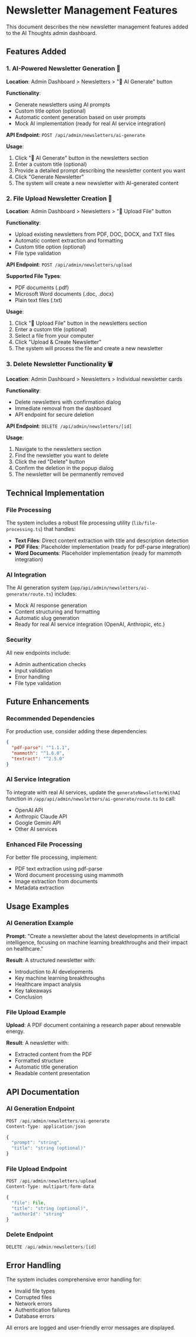 # Newsletter Management Features

This document describes the new newsletter management features added to the AI Thoughts admin dashboard.

## Features Added

### 1. AI-Powered Newsletter Generation 🤖

**Location**: Admin Dashboard > Newsletters > "🤖 AI Generate" button

**Functionality**:
- Generate newsletters using AI prompts
- Custom title option (optional)
- Automatic content generation based on user prompts
- Mock AI implementation (ready for real AI service integration)

**API Endpoint**: `POST /api/admin/newsletters/ai-generate`

**Usage**:
1. Click "🤖 AI Generate" button in the newsletters section
2. Enter a custom title (optional)
3. Provide a detailed prompt describing the newsletter content you want
4. Click "Generate Newsletter"
5. The system will create a new newsletter with AI-generated content

### 2. File Upload Newsletter Creation 📄

**Location**: Admin Dashboard > Newsletters > "📄 Upload File" button

**Functionality**:
- Upload existing newsletters from PDF, DOC, DOCX, and TXT files
- Automatic content extraction and formatting
- Custom title option (optional)
- File type validation

**API Endpoint**: `POST /api/admin/newsletters/upload`

**Supported File Types**:
- PDF documents (.pdf)
- Microsoft Word documents (.doc, .docx)
- Plain text files (.txt)

**Usage**:
1. Click "📄 Upload File" button in the newsletters section
2. Enter a custom title (optional)
3. Select a file from your computer
4. Click "Upload & Create Newsletter"
5. The system will process the file and create a new newsletter

### 3. Delete Newsletter Functionality 🗑️

**Location**: Admin Dashboard > Newsletters > Individual newsletter cards

**Functionality**:
- Delete newsletters with confirmation dialog
- Immediate removal from the dashboard
- API endpoint for secure deletion

**API Endpoint**: `DELETE /api/admin/newsletters/[id]`

**Usage**:
1. Navigate to the newsletters section
2. Find the newsletter you want to delete
3. Click the red "Delete" button
4. Confirm the deletion in the popup dialog
5. The newsletter will be permanently removed

## Technical Implementation

### File Processing

The system includes a robust file processing utility (`lib/file-processing.ts`) that handles:

- **Text Files**: Direct content extraction with title and description detection
- **PDF Files**: Placeholder implementation (ready for pdf-parse integration)
- **Word Documents**: Placeholder implementation (ready for mammoth integration)

### AI Integration

The AI generation system (`app/api/admin/newsletters/ai-generate/route.ts`) includes:

- Mock AI response generation
- Content structuring and formatting
- Automatic slug generation
- Ready for real AI service integration (OpenAI, Anthropic, etc.)

### Security

All new endpoints include:
- Admin authentication checks
- Input validation
- Error handling
- File type validation

## Future Enhancements

### Recommended Dependencies

For production use, consider adding these dependencies:

```json
{
  "pdf-parse": "^1.1.1",
  "mammoth": "^1.6.0",
  "textract": "^2.5.0"
}
```

### AI Service Integration

To integrate with real AI services, update the `generateNewsletterWithAI` function in `/app/api/admin/newsletters/ai-generate/route.ts` to call:

- OpenAI API
- Anthropic Claude API
- Google Gemini API
- Other AI services

### Enhanced File Processing

For better file processing, implement:

- PDF text extraction using pdf-parse
- Word document processing using mammoth
- Image extraction from documents
- Metadata extraction

## Usage Examples

### AI Generation Example

**Prompt**: "Create a newsletter about the latest developments in artificial intelligence, focusing on machine learning breakthroughs and their impact on healthcare."

**Result**: A structured newsletter with:
- Introduction to AI developments
- Key machine learning breakthroughs
- Healthcare impact analysis
- Key takeaways
- Conclusion

### File Upload Example

**Upload**: A PDF document containing a research paper about renewable energy.

**Result**: A newsletter with:
- Extracted content from the PDF
- Formatted structure
- Automatic title generation
- Readable content presentation

## API Documentation

### AI Generation Endpoint

```typescript
POST /api/admin/newsletters/ai-generate
Content-Type: application/json

{
  "prompt": "string",
  "title": "string (optional)"
}
```

### File Upload Endpoint

```typescript
POST /api/admin/newsletters/upload
Content-Type: multipart/form-data

{
  "file": File,
  "title": "string (optional)",
  "authorId": "string"
}
```

### Delete Endpoint

```typescript
DELETE /api/admin/newsletters/[id]
```

## Error Handling

The system includes comprehensive error handling for:

- Invalid file types
- Corrupted files
- Network errors
- Authentication failures
- Database errors

All errors are logged and user-friendly error messages are displayed.
